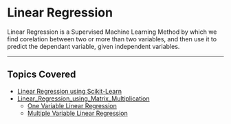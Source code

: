 # Linear Regression

Linear Regression is a Supervised Machine Learning Method by which we find corelation between two or more than two variables, and then use it to predict the dependant variable, given independent variables.

<hr>

## Topics Covered

- [Linear Regression using Scikit-Learn](./Linear_Regression_using_Scikit-Learn/LinearRegression.md)
- [Linear_Regression_using_Matrix_Multiplication](Linear_Regression_using_Matrix_Multiplication/README.md)
  - [One Variable Linear Regression](Linear_Regression_using_Matrix_Multiplication/1_One_Variable/README.md)
  - [Multiple Variable Linear Regression](./Linear_Regression_using_Matrix_Multiplication/2_Multiple_Variable/README.md)